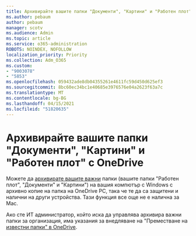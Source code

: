 ```yaml
---
title: Архивирайте вашите папки "Документи", "Картини" и "Работен плот" с OneDrive
ms.author: pebaum
author: pebaum
manager: scotv
ms.audience: Admin
ms.topic: article
ms.service: o365-administration
ROBOTS: NOINDEX, NOFOLLOW
localization_priority: Priority
ms.collection: Adm_O365
ms.custom:
- "9003078"
- "5853"
ms.openlocfilehash: 059432ade8db04355261e4611fc59d450d625ef3
ms.sourcegitcommit: 8bc60ec34bc1e40685e3976576e04a2623f63a7c
ms.translationtype: MT
ms.contentlocale: bg-BG
ms.lasthandoff: 04/15/2021
ms.locfileid: "51820635"
---
```

# <a name="back-up-your-documents-pictures-and-desktop-folders-with-onedrive"></a>Архивирайте вашите папки "Документи", "Картини" и "Работен плот" с OneDrive

Можете да [архивирате вашите важни](https://support.office.com/article/d61a7930-a6fb-4b95-b28a-6552e77c3057)  папки (вашите папки "Работен плот", "Документи" и "Картини") на вашия компютър с Windows с архивно копие на папка на OneDrive PC, така че те да са защитени и налични на други устройства. Тази функция все още не е налична за Mac.  

Ако сте ИТ администратор, който иска да управлява архивира важни папки за организация, има указания за внедляване на "Преместване на [известни папки" в OneDrive](https://docs.microsoft.com/onedrive/redirect-known-folders).
